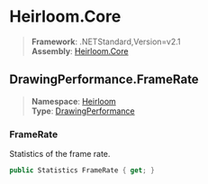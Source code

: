 # Heirloom.Core

> **Framework**: .NETStandard,Version=v2.1  
> **Assembly**: [Heirloom.Core][0]  

## DrawingPerformance.FrameRate

> **Namespace**: [Heirloom][0]  
> **Type**: [DrawingPerformance][1]  

### FrameRate

Statistics of the frame rate.

```cs
public Statistics FrameRate { get; }
```

[0]: ../../../Heirloom.Core.md
[1]: ../DrawingPerformance.md
